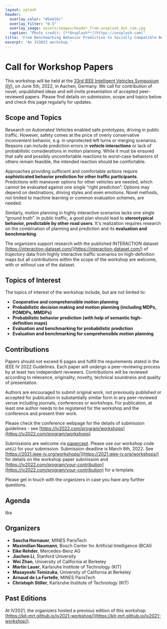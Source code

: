 ```yaml
---
layout: splash
header:
  overlay_color: "#5e616c"
  overlay_filter: "0.5"
  overlay_image: assets/images/header_from_unsplash_dot_com.jpg
  caption: "Photo credit: [**Unsplash**](https://unsplash.com)"
title: 'From Benchmarking Behavior Prediction to Socially Compatible Behavior Generation in Autonomous Driving'
excerpt: 'An IV2022 workshop.'
---
```


# Call for Workshop Papers

This workshop will be held at the [33rd IEEE Intelligent Vehicles Symposium (IV)](https://iv2022.com), on June 5th, 2022, in Aachen, Germany. We call for contribution of novel, unpublished ideas and will invite presentation of accepted peer-reviewed papers. Please find details on submission, scope and topics below and check this page regularly for updates.

## Scope and Topics

Research on Automated Vehicles enabled safe prototypes, driving in public traffic. However, safety comes at the price of overly conservative inconvenient behavior, e.g. in unprotected left turns or merging scenarios. Reasons can include prediction errors in **vehicle interactions** or lack of probabilistic considerations in motion planning. While it must be ensured that safe and possibly uncomfortable reactions to worst-case behaviors of others remain feasible, the intended reaction should be comfortable. 


Approaches providing sufficient and comfortable actions require **sophisticated behavior prediction for other traffic participants**. Predictions with maneuver options for other vehicles are needed, which cannot be evaluated against one single “right prediction”. Options may depend on destinations, driving styles and even emotions. Novel methods, not limited to machine learning or common evaluation schemes, are needed. 


Similarly, motion planning in highly interactive scenarios lacks one single “ground truth”. In public traffic, a good plan should lead to **stereotypical behavior, predictable by other road users**. It's realization requires research on the combination of planning and prediction and its **evaluation and benchmarking**. 


The organizers support research with the published INTERACTION dataset [https://interaction-dataset.com/](https://interaction-dataset.com/) of trajectory data from highly interactive traffic scenarios on high-definition maps but all contributions within the scope of the workshop are welcome, with or without use of the dataset.

## Topics of Interest
The topics of interest of the workshop include, but are not limited to:

- **Cooperative and comprehensible motion planning**
- **Probabilistic decision making and motion planning (including MDPs, POMDPs, MMDPs)**
- **Probabilistic behavior prediction (with help of semantic high-definition maps)**
- **Evaluation and benchmarking for probabilistic prediction**
- **Evaluation and benchmarking for comprehensible motion planning**

## Contributions


Papers should not exceed 6 pages and fulfill the requirements stated in the IEEE IV 2022 Guidelines. Each paper will undergo a peer-reviewing process by at least two independent reviewers. Contributions will be reviewed according to relevance, originality, novelty, technical soundness and quality of presentation.

Authors are encouraged to submit original work, not previously published or accepted for publication in substantially similar form in any peer-reviewed venue including journals, conferences or workshops. For publication, at least one author needs to be registered for the workshop and the conference and present their work.

Please check the conference webpage for the details of submission guidelines - see [https://iv2022.com/program/workshops](https://iv2022.com/program/workshops)


Submissions are welcome via [papercept](https://its.papercept.net/). Please use our workshop code `wh622` for your submission. Submission deadline is March 8th, 2022.
See [https://2021.ieee-iv.org/workshops/](https://2021.ieee-iv.org/workshops/) for details on the workshop paper submission and [https://iv2022.com/program/your-contribution](https://iv2022.com/program/your-contribution) for a template.


Please get in touch with the organizers in case you have any further questions.

## Agenda

tba

## Organizers

- **Sascha Hornauer**, MINES ParisTech
- **Maximilian Naumann**, Bosch Center for Artificial Intelligence (BCAI)
- **Eike Rehder**, Mercedes-Benz AG
- **Jiachen Li**, Stanford University
- **Wei Zhan**, University of California at Berkeley
- **Martin Lauer**, Karlsruhe Institute of Technology (KIT)
- **Masayoshi Tomizuka**, University of California at Berkeley
- **Arnaud de La Fortelle**, MINES ParisTech
- **Christoph Stiller**, Karlsruhe Institute of Technology (KIT)

## Past Editions

At IV2021, the organizers hosted a previous edition of this workshop: [https://kit-mrt.github.io/iv2021-workshop/](https://kit-mrt.github.io/iv2021-workshop/).
